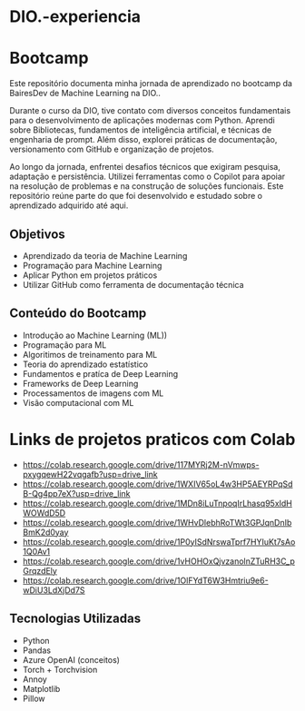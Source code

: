 # DIO.-experiencia

# Bootcamp

Este repositório documenta minha jornada de aprendizado no bootcamp da BairesDev de Machine Learning na DIO..

Durante o curso da DIO, tive contato com diversos conceitos fundamentais para o desenvolvimento de aplicações modernas com Python. Aprendi sobre Bibliotecas, fundamentos de inteligência artificial, e técnicas de engenharia de prompt. Além disso, explorei práticas de documentação, versionamento com GitHub e organização de projetos.

Ao longo da jornada, enfrentei desafios técnicos que exigiram pesquisa, adaptação e persistência. Utilizei ferramentas como o Copilot para apoiar na resolução de problemas e na construção de soluções funcionais. Este repositório reúne parte do que foi desenvolvido e estudado sobre o aprendizado adquirido até aqui.

## Objetivos

- Aprendizado da teoria de Machine Learning
- Programação para Machine Learning
- Aplicar Python em projetos práticos
- Utilizar GitHub como ferramenta de documentação técnica

## Conteúdo do Bootcamp

- Introdução ao Machine Learning (ML))
- Programação para ML
- Algoritimos de treinamento para ML
- Teoria do aprendizado estatístico
- Fundamentos e pratíca de Deep Learning
- Frameworks de Deep Learning
- Processamentos de imagens com ML
- Visão computacional com ML

# Links de projetos praticos com Colab

- https://colab.research.google.com/drive/117MYRj2M-nVmwps-pxygqewH22vqgafb?usp=drive_link
- https://colab.research.google.com/drive/1WXIV65oL4w3HP5AEYRPqSdB-Qg4pp7eX?usp=drive_link
- https://colab.research.google.com/drive/1MDn8iLuTnpoqIrLhasq95xIdHWOWdD5D
- https://colab.research.google.com/drive/1WHvDlebhRoTWt3GPJqnDnIbBmK2d0yay
- https://colab.research.google.com/drive/1P0yISdNrswaTprf7HYIuKt7sAo1Q0Av1
- https://colab.research.google.com/drive/1vHOHOxQjvzanolnZTuRH3C_pGrqzdEly
- https://colab.research.google.com/drive/1OlFYdT6W3Hmtriu9e6-wDiU3LdXjDd7S

## Tecnologias Utilizadas

- Python
- Pandas
- Azure OpenAI (conceitos)
- Torch + Torchvision
- Annoy
- Matplotlib
- Pillow
  

